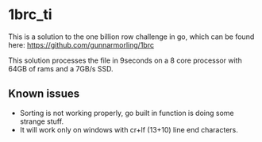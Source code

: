 # 1brc_ti
 
This is a solution to the one billion row challenge in go, which can be found here: https://github.com/gunnarmorling/1brc

This solution processes the file in 9seconds on a 8 core processor with 64GB of rams and a 7GB/s SSD.

## Known issues
- Sorting is not working properly, go built in function is doing some strange stuff.
- It will work only on windows with cr+lf (13+10) line end characters.
